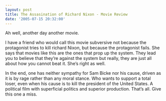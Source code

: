 ```yaml
---
layout: post
title: The Assasination of Richard Nixon - Movie Review
date: '2005-07-15 20:32:00'
---
```


<p>Ah well, another day another movie.</p>

<p>I have a friend who would call this movie subversive not because the protagonist tries to kill richard Nixon, but because the protagonist fails. She says that movies like this are the ones that prop up the system. They lead you to believe that they&rsquo;re against the system but really, they are just all about how you cannot beat it. She&rsquo;s right as well.</p>

<p>In the end, one has neither sympathy for Sam Bicke nor his cause, driven as it is by rage rather than any moral stance. Who wants to support a total loser, even when his cause is to kill the president of the United States. A political film with superficial politics and superior production. That&rsquo;s all. Give this one a miss.</p>